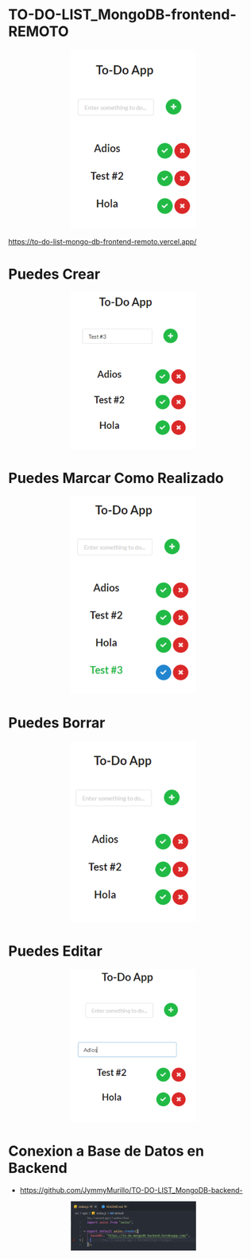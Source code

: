 # TO-DO-LIST_MongoDB-frontend-REMOTO

<p align="center"> 
  <img src="./public/images/Todo.PNG" width=50% heigth=auto>
</p>

<!--https://to-do-mongodb-frontend.herokuapp.com/-->
https://to-do-list-mongo-db-frontend-remoto.vercel.app/

# Puedes Crear

<p align="center"> 
  <img src="./public/images/Todo1.PNG" width=50% heigth=auto>
</p>

# Puedes Marcar Como Realizado

<p align="center"> 
  <img src="./public/images/Todo2.PNG" width=50% heigth=auto>
</p>

# Puedes Borrar

<p align="center"> 
  <img src="./public/images/Todo3.PNG" width=50% heigth=auto>
</p>

# Puedes Editar

<p align="center"> 
  <img src="./public/images/Todo4.PNG" width=50% heigth=auto>
</p>

# Conexion a Base de Datos en Backend

- https://github.com/JymmyMurillo/TO-DO-LIST_MongoDB-backend-

<p align="center"> 
  <img src="./public/images/Todo5.PNG" width=50% heigth=auto>
</p>


